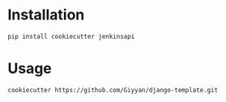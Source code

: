 Installation
======

```
pip install cookiecutter jenkinsapi
```


Usage
======

```
cookiecutter https://github.com/Giyyan/django-template.git
```

